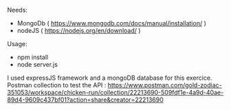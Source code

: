 Needs:
- MongoDb ( https://www.mongodb.com/docs/manual/installation/ )
- nodeJS ( https://nodejs.org/en/download/ )

Usage:
- npm install
- node server.js

I used expressJS framework and a mongoDB database for this exercice.
Postman collection to test the API : https://www.postman.com/gold-zodiac-351053/workspace/chicken-run/collection/22213690-509fdf1e-4a9d-40ae-89d4-9609c437bf01?action=share&creator=22213690
